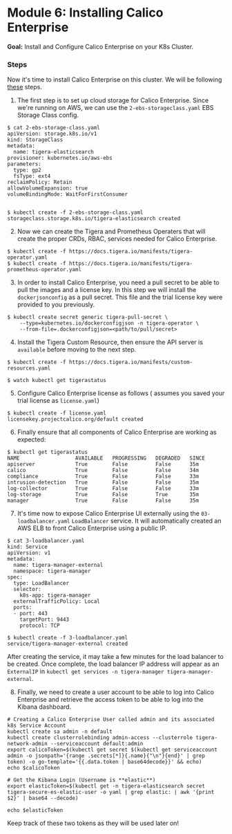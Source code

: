 # Module 6: Installing Calico Enterprise

**Goal:** Install and Configure Calico Enterprise on your K8s Cluster.

### Steps

Now it's time to install Calico Enterprise on this cluster. We will be following [these](https://docs.tigera.io/getting-started/kubernetes/self-managed-on-prem/generic-install) steps. 

1. The first step is to set up cloud storage for Calico Enterprise. Since we're running on AWS, we can use the `2-ebs-storageclass.yaml` EBS Storage Class config. 

  ```
  $ cat 2-ebs-storage-class.yaml 
  apiVersion: storage.k8s.io/v1
  kind: StorageClass
  metadata:
    name: tigera-elasticsearch
  provisioner: kubernetes.io/aws-ebs
  parameters:
    type: gp2
    fsType: ext4
  reclaimPolicy: Retain
  allowVolumeExpansion: true
  volumeBindingMode: WaitForFirstConsumer


  $ kubectl create -f 2-ebs-storage-class.yaml 
  storageclass.storage.k8s.io/tigera-elasticsearch created
  ```

2. Now we can create the Tigera and Prometheus Operaters that will create the proper CRDs, RBAC, services needed for Calico Enterprise.

  ```
  $ kubectl create -f https://docs.tigera.io/manifests/tigera-operator.yaml
  $ kubectl create -f https://docs.tigera.io/manifests/tigera-prometheus-operator.yaml
  ```

3. In order to install Calico Enterprise, you need a pull secret to be able to pull the images and a license key. In this step we will install the `dockerjsonconfig` as a pull secret. This file and the trial license key were provided to you previously.

  ```
  $ kubectl create secret generic tigera-pull-secret \
      --type=kubernetes.io/dockerconfigjson -n tigera-operator \
      --from-file=.dockerconfigjson=<path/to/pull/secret> 
  ```

4. Install the Tigera Custom Resource, then ensure the API server is `available` before moving to the next step. 

  ```
  $ kubectl create -f https://docs.tigera.io/manifests/custom-resources.yaml

  $ watch kubectl get tigerastatus
  ```

5. Configure Calico Enterprise license as follows ( assumes you saved your trial license as `license.yaml`)

  ```
  $ kubectl create -f license.yaml 
  licensekey.projectcalico.org/default created
  ```

6. Finally ensure that all components of Calico Enterprise are working as expected:

  ```
  $ kubectl get tigerastatus
  NAME                  AVAILABLE   PROGRESSING   DEGRADED   SINCE
  apiserver             True        False         False      35m
  calico                True        False         False      34m
  compliance            True        False         False      33m
  intrusion-detection   True        False         False      35m
  log-collector         True        False         False      33m
  log-storage           True        False         True       35m
  manager               True        False         False      35m
  ```

7. It's time now to expose Calico Enterprise UI externally using the `03-loadbalancer.yaml` `LoadBalancer` service. It will automatically created an AWS ELB to front Calico Enterprise using a public IP. 

  ```
  $ cat 3-loadbalancer.yaml 
  kind: Service
  apiVersion: v1
  metadata:
    name: tigera-manager-external
    namespace: tigera-manager
  spec:
    type: LoadBalancer
    selector:
      k8s-app: tigera-manager
    externalTrafficPolicy: Local
    ports:
    - port: 443
      targetPort: 9443
      protocol: TCP

  $ kubectl create -f 3-loadbalancer.yaml 
  service/tigera-manager-external created

  ```

After creating the service, it may take a few minutes for the load balancer to be created. Once complete, the load balancer IP address will appear as an `ExternalIP` in `kubectl get services -n tigera-manager tigera-manager-external`.

8. Finally, we need to create a user account to be able to log into Calico Enterprise and retrieve the access token to be able to log into the Kibana dashboard.

  ```
  # Creating a Calico Enterprise User called admin and its associated k8s Service Account
  kubectl create sa admin -n default
  kubectl create clusterrolebinding admin-access --clusterrole tigera-network-admin --serviceaccount default:admin
  export calicoToken=$(kubectl get secret $(kubectl get serviceaccount admin -o jsonpath='{range .secrets[*]}{.name}{"\n"}{end}' | grep token) -o go-template='{{.data.token | base64decode}}' && echo)
  echo $calicoToken

  # Get the Kibana Login (Username is **elastic**)
  export elasticToken=$(kubectl get -n tigera-elasticsearch secret tigera-secure-es-elastic-user -o yaml | grep elastic: | awk '{print $2}' | base64 --decode)

  echo $elasticToken
  ```

Keep track of these two tokens as they will be used later on!